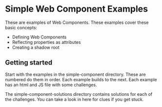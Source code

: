 # Simple Web Component Examples
 
These are examples of Web Components. These examples cover these basic concepts: 

- Defining Web Components 
- Reflecting properties as attributes 
- Creating a shadow root

## Getting started

Start with the examples in the simple-component directory. These are numbered do them in order. Each example builds to the next. Each example has an html and JS file with some challenges.

The simple-component-solutions directory contains solutions for each 
of the challenges. You can take a look in here for clues if you get 
stuck. 


